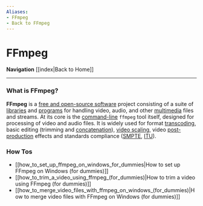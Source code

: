 ```yaml
---
Aliases:
- FFmpeg
- Back to FFmpeg
---
```


# FFmpeg
**Navigation**
[[index|Back to Home]]

---

### What is FFmpeg?
**FFmpeg** is a [free and open-source software](https://en.wikipedia.org/wiki/Free_and_open-source_software "Free and open-source software") project consisting of a suite of [libraries](https://en.wikipedia.org/wiki/Library_(computing) "Library (computing)") and [programs](https://en.wikipedia.org/wiki/Computer_program "Computer program") for handling video, audio, and other [multimedia](https://en.wikipedia.org/wiki/Multimedia "Multimedia") files and streams. At its core is the [command-line](https://en.wikipedia.org/wiki/Command-line_interface "Command-line interface") `ffmpeg` tool itself, designed for processing of video and audio files. It is widely used for format [transcoding](https://en.wikipedia.org/wiki/Transcoding "Transcoding"), basic editing (trimming and [concatenation](https://en.wikipedia.org/wiki/Concatenation "Concatenation")), [video scaling](https://en.wikipedia.org/wiki/Video_scaler "Video scaler"), video [post-production](https://en.wikipedia.org/wiki/Post-production "Post-production") effects and standards compliance ([SMPTE](https://en.wikipedia.org/wiki/Society_of_Motion_Picture_and_Television_Engineers "Society of Motion Picture and Television Engineers"), [ITU](https://en.wikipedia.org/wiki/International_Telecommunication_Union "International Telecommunication Union")).

### How Tos
- [[how_to_set_up_ffmpeg_on_windows_for_dummies|How to set up FFmpeg on Windows (for dummies)]]
- [[how_to_trim_a_video_using_ffmpeg_(for_dummies)|How to trim a video using FFmpeg (for dummies)]]
- [[how_to_merge_video_files_with_ffmpeg_on_windows_(for_dummies)|How to merge video files with FFmpeg on Windows (for dummies)]]




